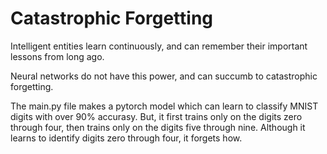 # Catastrophic Forgetting

Intelligent entities learn continuously, and can remember their important lessons from long ago.

Neural networks do not have this power, and can succumb to catastrophic forgetting. 

The main.py file makes a pytorch model which can learn to classify MNIST digits with over 90% accurasy. But, it first trains only on the digits zero through four, then trains only on the digits five through nine. Although it learns to identify digits zero through four, it forgets how. 
